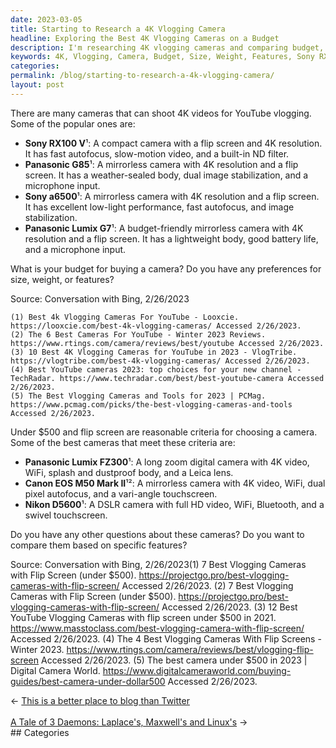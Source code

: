```yaml
---
date: 2023-03-05
title: Starting to Research a 4K Vlogging Camera
headline: Exploring the Best 4K Vlogging Cameras on a Budget
description: I'm researching 4K vlogging cameras and comparing budget, size, weight, and features to decide which one is best. Popular cameras include the Sony RX100 V, Panasonic G85, Sony a6500, and Panasonic Lumix G7. I'm also looking at cameras under $500 with a flip screen, such as the Panasonic Lumix FZ300, Canon EOS M50 Mark II, and Nikon D5600.
keywords: 4K, Vlogging, Camera, Budget, Size, Weight, Features, Sony RX100 V, Panasonic G85, Sony a6500, Panasonic Lumix G7, Flip Screen, Panasonic Lumix FZ300, Canon EOS M50 Mark II, Nikon D5600, Compare, Specific Features
categories: 
permalink: /blog/starting-to-research-a-4k-vlogging-camera/
layout: post
---
```



There are many cameras that can shoot 4K videos for YouTube vlogging. Some of the popular ones are:

- **Sony RX100 V**¹: A compact camera with a flip screen and 4K resolution. It has fast autofocus, slow-motion video, and a built-in ND filter.
- **Panasonic G85**¹: A mirrorless camera with 4K resolution and a flip screen. It has a weather-sealed body, dual image stabilization, and a microphone input.
- **Sony a6500**¹: A mirrorless camera with 4K resolution and a flip screen. It has excellent low-light performance, fast autofocus, and image stabilization.
- **Panasonic Lumix G7**¹: A budget-friendly mirrorless camera with 4K resolution and a flip screen. It has a lightweight body, good battery life, and a microphone input.

What is your budget for buying a camera? Do you have any preferences for size, weight, or features?

Source: Conversation with Bing, 2/26/2023

    (1) Best 4k Vlogging Cameras For YouTube - Looxcie. https://looxcie.com/best-4k-vlogging-cameras/ Accessed 2/26/2023.
    (2) The 6 Best Cameras For YouTube - Winter 2023 Reviews. https://www.rtings.com/camera/reviews/best/youtube Accessed 2/26/2023.
    (3) 10 Best 4K Vlogging Cameras for YouTube in 2023 - VlogTribe. https://vlogtribe.com/best-4k-vlogging-cameras/ Accessed 2/26/2023.
    (4) Best YouTube cameras 2023: top choices for your new channel - TechRadar. https://www.techradar.com/best/best-youtube-camera Accessed 2/26/2023.
    (5) The Best Vlogging Cameras and Tools for 2023 | PCMag. https://www.pcmag.com/picks/the-best-vlogging-cameras-and-tools Accessed 2/26/2023.


Under $500 and flip screen are reasonable criteria for choosing a camera. Some of the best cameras that meet these criteria are:

- **Panasonic Lumix FZ300**¹: A long zoom digital camera with 4K video, WiFi, splash and dustproof body, and a Leica lens.
- **Canon EOS M50 Mark II**¹²: A mirrorless camera with 4K video, WiFi, dual pixel autofocus, and a vari-angle touchscreen.
- **Nikon D5600**¹: A DSLR camera with full HD video, WiFi, Bluetooth, and a swivel touchscreen.

Do you have any other questions about these cameras? Do you want to compare them based on specific features?

Source: Conversation with Bing, 2/26/2023(1) 7 Best Vlogging Cameras with Flip Screen (under $500). https://projectgo.pro/best-vlogging-cameras-with-flip-screen/ Accessed 2/26/2023.
(2) 7 Best Vlogging Cameras with Flip Screen (under $500). https://projectgo.pro/best-vlogging-cameras-with-flip-screen/ Accessed 2/26/2023.
(3) 12 Best YouTube Vlogging Cameras with flip screen under $500 in 2021. https://www.masstoclass.com/best-vlogging-camera-with-flip-screen/ Accessed 2/26/2023.
(4) The 4 Best Vlogging Cameras With Flip Screens - Winter 2023. https://www.rtings.com/camera/reviews/best/vlogging-flip-screen Accessed 2/26/2023.
(5) The best camera under $500 in 2023 | Digital Camera World. https://www.digitalcameraworld.com/buying-guides/best-camera-under-dollar500 Accessed 2/26/2023.


<div class="post-nav"><div class="post-nav-prev"><span class="arrow">&larr;&nbsp;</span><a href="/blog/this-is-a-better-place-to-blog-than-twitter">This is a better place to blog than Twitter</a></div> &nbsp; <div class="post-nav-next"><a href="/blog/a-tale-of-3-daemons-laplace-s-maxwell-s-and-linux-s">A Tale of 3 Daemons: Laplace's, Maxwell's and Linux's</a><span class="arrow">&nbsp;&rarr;</span></div></div>
## Categories

<ul></ul>